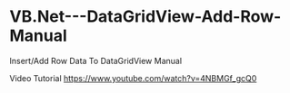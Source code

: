 # VB.Net---DataGridView-Add-Row-Manual
Insert/Add Row Data To DataGridView Manual

Video Tutorial https://www.youtube.com/watch?v=4NBMGf_gcQ0
